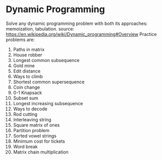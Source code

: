 # Dynamic Programming
Solve any dynamic programming problem with both its approaches: memoization, tabulation.
source: https://en.wikipedia.org/wiki/Dynamic_programming#Overview
Practice problems are:

1. Paths in matrix
2. House robber
3. Longest common subsequence
4. Gold mine
5. Edit distance
6. Ways to climb
7. Shortest common supersequence
8. Coin change
9. 0-1 Knapsack
10. Subset sum
11. Longest increasing subsequence
12. Ways to decode
13. Rod cutting
14. Interleaving string
15. Square matrix of ones
16. Partition problem
17. Sorted vowel strings
18. Minimum cost for tickets
19. Word break
20. Matrix chain multiplication

